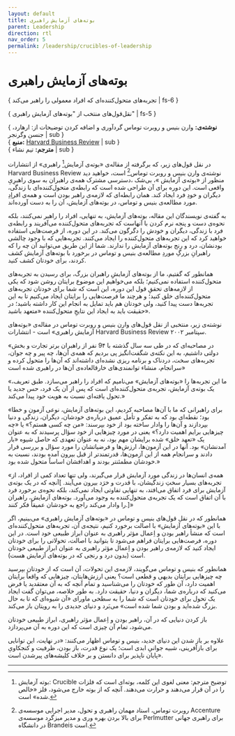 ```yaml
---
layout: default
title: بوته‌های آزمایش راهبری
parent: Leadership
direction: rtl
nav_order: 5
permalink: /leadership/crucibles-of-leadership
---
```


# بوته‌های آزمایش راهبری
{ تجربه‌های متحول‌کننده‌ای که افراد معمولی را راهبر می‌کند | fs-6 }

{ نقل‌قول‌های منتخب از "بوته‌های آزمایش راهبری" | fs-5 }

{ **نوشته‌ی:** وارن بنیس و روبرت توماس گردآوری و اضافه کردن توضیحات از: ارهارد، جنسن وگرنجر | sub }  
{ **منبع:** [Harvard Business Review](https://hbr.org/2002/09/crucibles-of-leadership) | sub }  
{ **مترجم:** تیم نشاء | sub }

در نقل قول‌های زیر، که برگرفته از مقاله‌ی «بوته‌ی آزمایش[^1] راهبری» از انتشارات Harvard Business Review نوشته‌ی وارن بنیس و روبرت توماس[^2] است، خواهید دید منظور از «بوته‌ی آزمایش »، بی‌شک ،دسترسی مشترک همه‌ی راهبران به سوی راهبرِیِ واقعی است. این دوره برای آن طراحی شده است که رابطه‌ی متحول‌کننده‌ای با زندگی، دیگران و خودِ فرد ایجاد کند. همان رابطه‌ای که لازمه‌ی راهبر بودن است و همه‌ی افراِدِ مورد مطالعه‌ی بنیس و توماس، در بوته‌های آزمایش، آن را به دست آورده‌اند.

به گفته‌ی نویسندگان این مقاله، بوته‌های آزمایش، به تنهایی، افراد را راهبر نمی‌کنند، بلکه نحوه‌ی دست و پنجه نرم کردن با آنهاست که تجربه‌های متحول‌کننده می‌آفریند و رابطه‌ی فرد با زندگی، دیگران و خودش را دگرگون می‌کند. در این دوره، از فرصت‌هایی استفاده خواهید کرد که این تجربه‌های متحول‌کننده را ایجاد می‌کنند. تجربه‌هایی که با وجود چالشی بودنشان، درد و رنج بوته‌های آزمایش را ندارند. شما از این طریق می‌توانید آن چه را که راهبرانِ بزرگِ موردِ مطالعه‌ی بنیس و توماس در برخورد با بوته‌های آزمایش کشف کردند، برای خودتان کشف کنید.

همانطور که گفتیم، ما از بوته‌های آزمایشِ راهبران بزرگ، برای رسیدن به تجربه‌های متحول‌کننده استفاده نمی‌کنیم؛ بلکه می‌خواهیم این موضوع برایتان روشن شود که یکی از لازمه‌های تحققِ قول این دوره، این است که شما برای خودتان تجربه‌های متحول‌کننده‌ای خلق کنید؛ و هرچند ما فرصت‌هایی را برایتان ایجاد می‌کنیم تا به این تجربه‌ها دست پیدا کنید، ولی خودتان هم باید تمایل به انجام این کار داشته باشید؛ در حقیقت باید به ایجاد این نتایجِ متحول‌کننده «متعهد باشید».

نوشته‌ی زیر، منتخبی از نقل قول‌های وارن بنیس و روبرت توماس در مقاله‌ی «بوته‌های آزمایش راهبری» است - انتشارات Harvard Business Review سپتامبر ۲۰۰۲.

«در مصاحبه‌ای که در طی سه سال گذشته با 9۴ نفر از راهبران برتر تجارت و بخش دولتی داشتیم، به این نکته‌ی شگفت‌انگیز پی بردیم که همه‌ی آن‌ها، چه پیر و چه جوان، تجربه‌های سخت، دردناک و برنامه ریزی نشده‌ای داشته‌اند که آن‌ها را متحول کرده و سرانجام، منشاء توانمندی‌های خارقالعاده‌ی آن‌ها در راهبری شده است»

«ما این تجربه‌ها را «بوته‌های آزمایش» می‌نامیم که افراد را راهبر می‌سازد. طبق تعریف، یک بوته‌ی آزمایش، تجربه‌ی متحول‌کننده‌ای است که پس از آن یک فرد، حس جدید یا تحول یافته‌ای نسبت به هویت خود پیدا می‌کند.»

«برای راهبرانی که ما با آن‌ها مصاحبه کردیم، این بوته‌های آزمایش، نوعی آزمون و خطا بود؛ نقطه‌ای بود که به تفکر و تأمل عمیق درباره‌ی خودشان، دیگران، زندگی و دنیا بپردازند و آن‌ها را وادار ساخته بود از خود بپرسند: «من چه کسی هستم؟» یا «چه چیزهایی برایم اهمیت دارد؟» یعنی در مورد چیزهایی از خود سؤال پرسیدند که به عنوان یک «تعهد خلق» شده برایشان مهم بود، نه به عنوان تعهدی که حاصل شیوه «بار آمدنشان» بود. آنها در این آزمون‌ها، ارزش‌ها و فرضیاتشان را مورد سؤال و بررسی قرار دادند و سرانجام همه از این آزمون‌ها، قدرتمندتر از قبل بیرون آمده بودند، نسبت به خودشان مطمئنتر بودند و اهدافشان اساساً متحول شده بود.»

«همه‌ی انسان‌ها در زندگی مورد آزمایش قرار می‌گیرند، ولی تنها تعداد کمی از افراد، از تجربه‌های بسیار سختِ زندگیشان، با قدرت و خرَد بیرون می‌آیند. ]آنچه که در یک بوته‌ی آزمایش برای فرد اتفاق می‌افتد، به تنهایی تفاوتی ایجاد نمی‌کند، بلکه نحوه‌ی برخورد فرد با آن اتفاق است که یک تجربه‌ی متحول‌کننده به وجود می‌آورد. بوته‌های آزمایش، راهبران را وادار می‌کند راجع به خودشان عمیقاً فکر کنند.]»

همانطور که در نقل قول‌های بنیس و توماس در «بوته‌های آزمایش راهبری» می‌بینیم، اگر با این «بوته‌های آزمایش» با اصالت برخورد کنیم، نتیجه‌ی آن، تجربه‌های متحول‌کننده‌ای است که منشأ راهبر بودن و اِعمال مؤثر راهبری به عنوان ابراز طبیعی خود است. در این دوره، فرصت‌هایی برایتان فراهم می‌شود تا بتوانید با اصالت، تحولاتی را برای خودتان ایجاد کنید که لازمه‌ی راهبر بودن و اِعمال مؤثر راهبری به عنوان ابراز طبیعی خودتان است (بدون درد و رنجی که در بوته‌های آزمایش هست).

همانطور که بنیس و توماس می‌گویند، لازمه‌ی این تحولات، آن است که از خودتان بپرسید چه چیزهایی برایتان بدیهی و قطعی است؟ یعنی ارزش‌هایتان، چیزهایی که واقعاً برایتان اهمیت دارد، آن طور که خودتان را می‌شناسید و تمام آنچه که به آن معتقدید یا فرض می‌کنید که درباره‌ی شما، دیگران و دنیا، حقیقت دارد. به طور خلاصه، می‌توان گفت ایجاد یک تحول برای خودتان است که شما را به سطحی ماورای «آن شیوه‌ای که تا به حال بزرگ شده‌اید و بودن شما شده است» می‌بَرد و دنیای جدیدی را به رویتان باز می‌کند.

باز کردن دنیایی که در آن، راهبر بودن و اِعمال مؤثر راهبری، ابراز طبیعی خودتان می‌شود، تمام آن چیزی است که این دوره به آن می‌پردازد.

علاوه بر باز شدن این دنیای جدید، بنیس و توماس اظهار می‌کنند: «در نهایت، این توانایی برای بازآفرینی، شبیه جوانیِ ابدی است؛ یک نوع قدرت، باز بودن، ظرفیت و کنجکاویِ پایان ناپذیر برای دانستن و بر خلاف کلیشه‌های پیرشدن است».

---
[^1]: بوته آزمایش: Crucible توضیح مترجم: معنی لغوی این کلمه، بوته‌ای است که فلزات را در آن قرار می‌دهند و حرارت می‌دهند. آنچه که از بوته خارج می‌شود، فلز «خالص شده» است.
[^2]: روبرت توماس، استاد مهمان راهبری و تحول، مدیر اجرایی موسسه‌ی Accenture برای بالا بردن بهره وری و مدیر میزگرد موسسه‌ی Perlmutter برای راهبری جهانی در دانشگاه Brandeis است.
